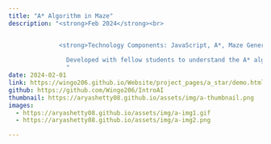 ```yaml
---
title: "A* Algorithm in Maze"
description: "<strong>Feb 2024</strong><br>


              <strong>Technology Components: JavaScript, A*, Maze Generation</strong><br><br>
  
                Developed with fellow students to understand the A* algorithm and its variations. Included a demo from the team member's GitHub.
                "
date: 2024-02-01
link: https://wingo206.github.io/Website/project_pages/a_star/demo.html
github: https://github.com/Wingo206/IntroAI
thumbnail: https://aryashetty08.github.io/assets/img/a-thumbnail.png
images:
  - https://aryashetty08.github.io/assets/img/a-img1.gif
  - https://aryashetty08.github.io/assets/img/a-img2.png

---
```

